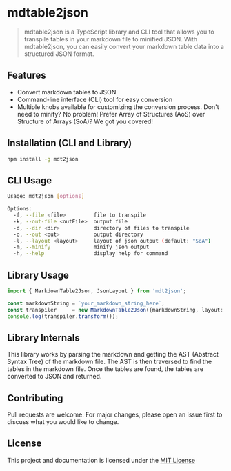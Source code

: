 # mdtable2json
> mdtable2json is a TypeScript library and CLI tool that allows you to transpile tables in your markdown file to minified JSON. With mdtable2json, you can easily convert your markdown table data into a structured JSON format.

## Features
- Convert markdown tables to JSON
- Command-line interface (CLI) tool for easy conversion
- Multiple knobs available for customizing the conversion process. Don't need to minify? No problem! Prefer Array of Structures (AoS) over Structure of Arrays (SoA)? We got you covered!

## Installation (CLI and Library)
```bash
npm install -g mdt2json
```

## CLI Usage
```bash
Usage: mdt2json [options]

Options:
  -f, --file <file>         file to transpile
  -k, --out-file <outFile>  output file
  -d, --dir <dir>           directory of files to transpile
  -o, --out <out>           output directory
  -l, --layout <layout>     layout of json output (default: "SoA")
  -m, --minify              minify json output
  -h, --help                display help for command
```

## Library Usage
```typescript
import { MarkdownTable2Json, JsonLayout } from 'mdt2json';

const markdownString = `your_markdown_string_here`;
const transpiler     = new MarkdownTable2Json({markdownString, layout: JsonLayout.AoS , minify: true });
console.log(transpiler.transform());
```

## Library Internals
This library works by parsing the markdown and getting the AST (Abstract Syntax Tree) of the markdown file. The AST is then traversed to find the tables in the markdown file. Once the tables are found, the tables are converted to JSON and returned.

## Contributing
Pull requests are welcome. For major changes, please open an issue first to discuss what you would like to change.

## License
This project and documentation is licensed under the [MIT License](./LICENSE)